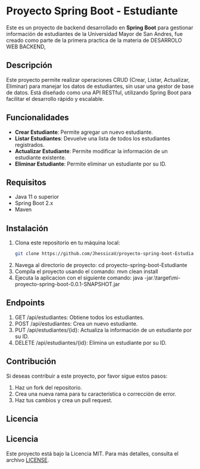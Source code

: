 # Proyecto Spring Boot - Estudiante

Este es un proyecto de backend desarrollado en **Spring Boot** para gestionar información de estudiantes de la Universidad Mayor de San Andres, fue creado como parte de la primera practica de la materia de DESARROLO WEB BACKEND, 

## Descripción

Este proyecto permite realizar operaciones CRUD (Crear, Listar, Actualizar, Eliminar) para manejar los datos de estudiantes, sin usar una gestor de base de datos. Está diseñado como una API RESTful, utilizando Spring Boot para facilitar el desarrollo rápido y escalable.

## Funcionalidades

- **Crear Estudiante**: Permite agregar un nuevo estudiante.
- **Listar Estudiantes**: Devuelve una lista de todos los estudiantes registrados.
- **Actualizar Estudiante**: Permite modificar la información de un estudiante existente.
- **Eliminar Estudiante**: Permite eliminar un estudiante por su ID.

## Requisitos

- Java 11 o superior
- Spring Boot 2.x
- Maven

## Instalación

1. Clona este repositorio en tu máquina local:
   ```bash
   git clone https://github.com/JhessicaV/proyecto-spring-boot-Estudiante.git
2. Navega al directorio de proyecto:
   cd proyecto-spring-boot-Estudiante
3. Compila el proyecto usando el comando:
   mvn clean install
4. Ejecuta la aplicacion con el siguiente comando:
   java -jar.\target\mi-proyecto-spring-boot-0.0.1-SNAPSHOT.jar
   
## Endpoints

1. GET /api/estudiantes: Obtiene todos los estudiantes.
2. POST /api/estudiantes: Crea un nuevo estudiante.
3. PUT /api/estudiantes/{id}: Actualiza la información de un estudiante por su ID.
4. DELETE /api/estudiantes/{id}: Elimina un estudiante por su ID.
   
## Contribución
Si deseas contribuir a este proyecto, por favor sigue estos pasos:
1. Haz un fork del repositorio.
2. Crea una nueva rama para tu característica o corrección de error.
3. Haz tus cambios y crea un pull request.

## Licencia
## Licencia
Este proyecto está bajo la Licencia MIT. Para más detalles, consulta el archivo [LICENSE](./LICENSE).

